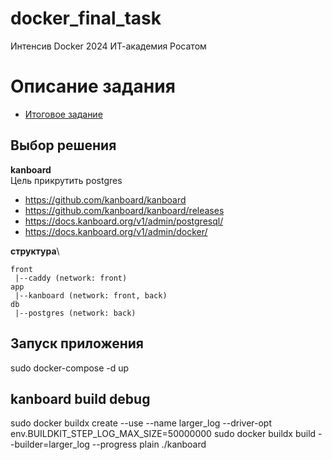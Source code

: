 # docker_final_task
Интенсив Docker 2024 ИТ-академия Росатом

# Описание задания
- [Итоговое задание](README-job.md)

## Выбор решения

**kanboard** \
Цель прикрутить postgres

- https://github.com/kanboard/kanboard
- https://github.com/kanboard/kanboard/releases
- https://docs.kanboard.org/v1/admin/postgresql/
- https://docs.kanboard.org/v1/admin/docker/

**структура**\
```
front
 |--caddy (network: front)
app
 |--kanboard (network: front, back)
db
 |--postgres (network: back)
```

## Запуск приложения

sudo docker-compose -d up

## kanboard build debug

sudo docker buildx create --use --name larger_log --driver-opt env.BUILDKIT_STEP_LOG_MAX_SIZE=50000000
sudo docker buildx build --builder=larger_log --progress plain ./kanboard
